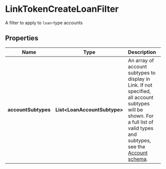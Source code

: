 

# LinkTokenCreateLoanFilter

A filter to apply to `loan`-type accounts

## Properties

| Name | Type | Description | Notes |
|------------ | ------------- | ------------- | -------------|
|**accountSubtypes** | **List&lt;LoanAccountSubtype&gt;** | An array of account subtypes to display in Link. If not specified, all account subtypes will be shown. For a full list of valid types and subtypes, see the [Account schema](https://plaid.com/docs/api/accounts#account-type-schema).  |  [optional] |




